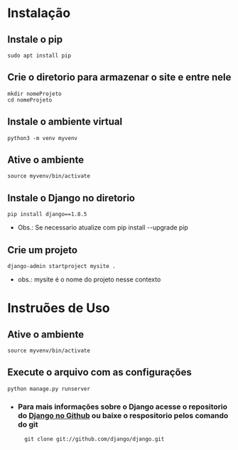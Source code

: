 # Instalação

## Instale o pip

	sudo apt install pip

## Crie o diretorio para armazenar o site e entre nele

	mkdir nomeProjeto
	cd nomeProjeto

## Instale o ambiente virtual

	python3 -m venv myvenv

## Ative o ambiente
	
	source myvenv/bin/activate

## Instale o Django no diretorio

	pip install django==1.8.5

- Obs.: Se necessario atualize com 
		pip install --upgrade pip

## Crie um projeto
	
	django-admin startproject mysite . 

- obs.: mysite é o nome do projeto nesse contexto

# Instruões de Uso

## Ative o ambiente
	
	source myvenv/bin/activate

## Execute o arquivo com as configurações
	
	python manage.py runserver
	

* ### Para mais informações sobre o Django acesse o repositorio do [Django no Github](https://github.com/django/django.git) ou baixe o respositorio pelos comando do git

		git clone git://github.com/django/django.git
		
